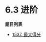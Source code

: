 # 6.3 进阶

**题目列表**

- [1537. 最大得分](https://leetcode.cn/problems/get-the-maximum-score/description/)
